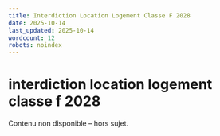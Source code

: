 ```yaml
---
title: Interdiction Location Logement Classe F 2028
date: 2025-10-14
last_updated: 2025-10-14
wordcount: 12
robots: noindex
---
```


# interdiction location logement classe f 2028

Contenu non disponible – hors sujet.